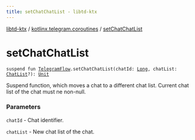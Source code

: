 ```yaml
---
title: setChatChatList - libtd-ktx
---
```


[libtd-ktx](../index.html) / [kotlinx.telegram.coroutines](index.html) / [setChatChatList](./set-chat-chat-list.html)

# setChatChatList

`suspend fun `[`TelegramFlow`](../kotlinx.telegram.core/-telegram-flow/index.html)`.setChatChatList(chatId: `[`Long`](https://kotlinlang.org/api/latest/jvm/stdlib/kotlin/-long/index.html)`, chatList: `[`ChatList`](https://tdlibx.github.io/td/docs/org/drinkless/td/libcore/telegram/TdApi/ChatList.html)`?): `[`Unit`](https://kotlinlang.org/api/latest/jvm/stdlib/kotlin/-unit/index.html)

Suspend function, which moves a chat to a different chat list. Current chat list of the chat must
ne non-null.

### Parameters

`chatId` - Chat identifier.

`chatList` - New chat list of the chat.